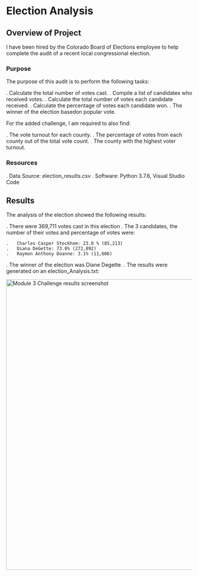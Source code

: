 # Election Analysis

## Overview of Project

I have been hired by the Colorado Board of Elections employee to help complete the audit of a recent local congressional election.

### Purpose

The purpose of this audit is to perform the following tasks:

.   Calculate the total number of votes cast.
.   Compile a list of candidates who received votes.
.   Calculate the total number of votes each candidate received.
.   Calculate the percentage of votes each candidate won.
.   The winner of the election basedon popular vote.

For the added challenge, I am required to also find:

.   The vote turnout for each county.
.   The percentage of votes from each county out of the total vote count.
.   The county with the highest voter turnout.

### Resources

.   Data Source: election_results.csv
.   Software: Python 3.7.6, Visual Studio Code

## Results

The analysis of the election showed the following results:

.   There were 369,711 votes cast in this election
.   The 3 candidates, the number of their votes and percentage of votes were:

    .   Charles Casper Stockhom: 23.0 % (85,213)
    .   Diana DeGette: 73.8% (272,892)
    .   Raymon Anthony Doanne: 3.1% (11,606)

.   The winner of the election was Diane Degette.
.   The results  were generated on an election_Analysis.txt:


<img width="784" alt="Module 3 Challenge results screenshot" src="https://user-images.githubusercontent.com/95712234/158280894-363c3925-d6f3-49fe-8bb6-14f016428088.png">






